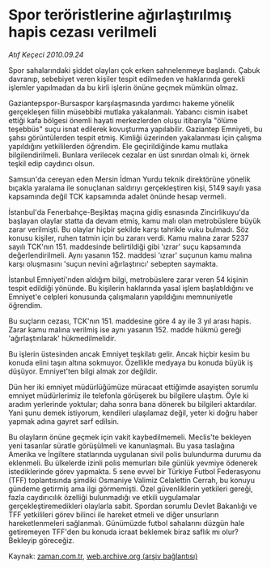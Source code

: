 # Spor teröristlerine ağırlaştırılmış hapis cezası verilmeli

*Atıf Keçeci 2010.09.24*

<td class="columnist-detail">
<p>Spor sahalarındaki şiddet olayları çok erken sahnelenmeye başlandı. Çabuk davranıp, sebebiyet veren kişiler tespit edilmeden ve haklarında gerekli işlemler yapılmadan da bu kirli işlerin önüne geçmek mümkün olmaz.</p>
<p>
<div id="haberMetinDiv">
<p>Gaziantepspor-Bursaspor karşılaşmasında yardımcı hakeme yönelik gerçekleşen fiilin müsebbibi mutlaka yakalanmalı. Yabancı cismin isabet ettiği kafa bölgesi önemli hayati merkezlerden oluşu itibarıyla "ölüme teşebbüs" suçu isnat edilerek kovuşturma yapılabilir. Gaziantep Emniyeti, bu şahsı görüntülerden tespit etmiş. Kimliği üzerinden yakalanması için çalışma yapıldığını yetkililerden öğrendim. Ele geçirildiğinde kamu mutlaka bilgilendirilmeli. Bunlara verilecek cezalar en üst sınırdan olmalı ki, örnek teşkil edip caydırıcı olsun.
<p>Samsun'da cereyan eden Mersin İdman Yurdu teknik direktörüne yönelik bıçakla yaralama ile sonuçlanan saldırıyı gerçekleştiren kişi, 5149 sayılı yasa kapsamında değil TCK kapsamında adalet önünde hesap vermeli.
<p>İstanbul'da Fenerbahçe-Beşiktaş maçına gidiş esnasında Zincirlikuyu'da başlayan olaylar statta da devam etmiş, kamu malı olan metrobüslere büyük zarar verilmişti. Bu olaylar hiçbir şekilde karşı tahrikle vuku bulmadı. Söz konusu kişiler, ruhen tatmin için bu zararı verdi. Kamu malına zarar 5237 sayılı TCK'nın 151. maddesinde belirtildiği gibi 'ızrar' suçu kapsamında değerlendirilmeli. Aynı yasanın 152. maddesi 'ızrar' suçunun kamu malına karşı oluşmasını 'suçun nevini ağırlaştırıcı' sebepten saymakta.
<p>İstanbul Emniyeti'nden aldığım bilgi, metrobüslere zarar veren 54 kişinin tespit edildiği yönünde. Bu kişilerin haklarında yasal işlem başlatıldığını ve Emniyet'e celpleri konusunda çalışmaların yapıldığını memnuniyetle öğrendim.
<p>Bu suçların cezası, TCK'nın 151. maddesine göre 4 ay ile 3 yıl arası hapis. Zarar kamu malına verilmiş ise aynı yasanın 152. madde hükmü gereği 'ağırlaştırılarak' hükmedilmelidir.
<p>Bu işlerin üstesinden ancak Emniyet teşkilatı gelir. Ancak hiçbir kesim bu konuda elini taşın altına sokmuyor. Özellikle medyaya bu konuda büyük iş düşüyor. Emniyet'ten bilgi almak zor değildir.
<p>Dün her iki emniyet müdürlüğümüze müracaat ettiğimde asayişten sorumlu emniyet müdürlerimiz ile telefonla görüşerek bu bilgilere ulaştım. Öyle ki aradım yerlerinde yoktular; daha sonra bana dönerek bu bilgileri aktardılar. Yani şunu demek istiyorum, kendileri ulaşılamaz değil, yeter ki doğru haber yapmak adına gayret sarf edilsin.
<p>Bu olayların önüne geçmek için vakit kaybedilmemeli. Meclis'te bekleyen yeni tasarılar süratle görüşülmeli ve kanunlaşmalı. Bu yasa taslağına Amerika ve İngiltere statlarında uygulanan sivil polis bulundurma durumu da eklenmeli. Bu ülkelerde izinli polis memurları bile günlük yevmiye ödenerek istediklerinde görev yapmakta. 5 sene evvel bir Türkiye Futbol Federasyonu (TFF) toplantısında şimdiki Osmaniye Valimiz Celalettin Cerrah, bu konuyu gündeme getirmiş ama ilgi görmemişti. Özel güvenliklerin yetkileri gereği, fazla caydırıcılık özelliği bulunmadığı ve etkili uygulamalar gerçekleştiremedikleri olaylarla sabit. Spordan sorumlu Devlet Bakanlığı ve TFF yetkilileri görev bilinci ile hareket etmeli ve diğer unsurların hareketlenmeleri sağlanmalı. Günümüzde futbol sahalarını düzgün hale getiremeyen TFF'den bu konuda icraat beklemek biraz saflık mı olur? Bekleyip göreceğiz. </p></p></p></p></p></p></p></p></div>
</p>
<a href="http://web.archive.org/web/20101224015446/mailto:a.kececi@zaman.com.tr">
</a></td>

Kaynak: [zaman.com.tr](http://zaman.com.tr/yazar.do?yazino=1031442), [web.archive.org (arşiv bağlantısı)](http://web.archive.org/web/20101224015446/http://zaman.com.tr/yazar.do?yazino=1031442)
